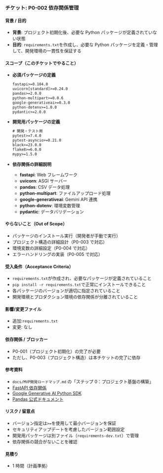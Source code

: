### チケット: P0-002 依存関係管理

#### 背景 / 目的

- **背景**: プロジェクト初期化後、必要な Python パッケージが定義されていない状態
- **目的**: `requirements.txt`を作成し、必要な Python パッケージを定義・管理して、開発環境の一貫性を保証する

#### スコープ（このチケットでやること）

- **必須パッケージの定義**

  ```txt
  fastapi>=0.104.0
  uvicorn[standard]>=0.24.0
  pandas>=2.0.0
  python-multipart>=0.0.6
  google-generativeai>=0.3.0
  python-dotenv>=1.0.0
  pydantic>=2.0.0
  ```

- **開発用パッケージの定義**

  ```txt
  # 開発・テスト用
  pytest>=7.4.0
  pytest-asyncio>=0.21.0
  black>=23.0.0
  flake8>=6.0.0
  mypy>=1.5.0
  ```

- **依存関係の詳細説明**
  - **fastapi**: Web フレームワーク
  - **uvicorn**: ASGI サーバー
  - **pandas**: CSV データ処理
  - **python-multipart**: ファイルアップロード処理
  - **google-generativeai**: Gemini API 連携
  - **python-dotenv**: 環境変数管理
  - **pydantic**: データバリデーション

#### やらないこと（Out of Scope）

- パッケージのインストール実行（開発者が手動で実行）
- プロジェクト構造の詳細設計（P0-003 で対応）
- 環境変数の詳細設定（P0-004 で対応）
- エラーハンドリングの実装（P0-005 で対応）

#### 受入条件（Acceptance Criteria）

- `requirements.txt`が作成され、必要なパッケージが定義されていること
- `pip install -r requirements.txt`で正常にインストールできること
- 各パッケージのバージョンが適切に指定されていること
- 開発環境とプロダクション環境の依存関係が分離されていること

#### 影響/変更ファイル

- 追加:`requirements.txt`
- 変更: なし

#### 依存関係 / ブロッカー

- P0-001（プロジェクト初期化）の完了が必要
- ただし、P0-003（プロジェクト構造）は本チケットの完了に依存

#### 参考資料

- `docs/MVP開発ロードマップ.md` の「ステップ 0：プロジェクト基盤の構築」
- [FastAPI 依存関係](https://fastapi.tiangolo.com/tutorial/dependencies/)
- [Google Generative AI Python SDK](https://github.com/google/generative-ai-python)
- [Pandas 公式ドキュメント](https://pandas.pydata.org/docs/)

#### リスク / 留意点

- バージョン指定は`>=`を使用して最小バージョンを保証
- セキュリティアップデートを考慮したバージョン範囲設定
- 開発用パッケージは別ファイル（`requirements-dev.txt`）で管理
- 依存関係の競合がないことを確認

#### 見積り

- 1 時間（計画準拠）
